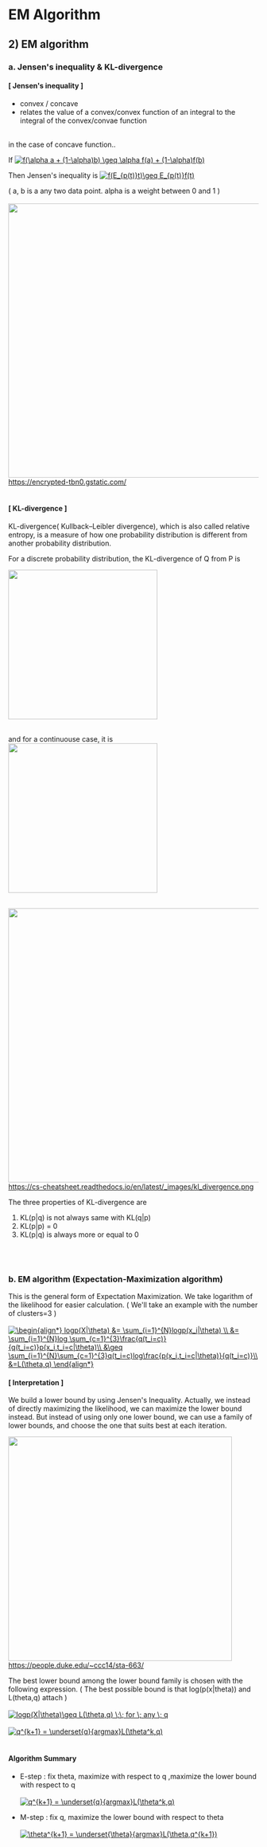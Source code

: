 # EM Algorithm 
## 2) EM algorithm

### a. Jensen's inequality & KL-divergence
#### [ Jensen's inequality ]
- convex / concave
- relates the value of a convex/convex function of an integral to the integral of the convex/convae function
</br>
in the case of concave function..
</br>

If <a href="https://www.codecogs.com/eqnedit.php?latex=f(\alpha&space;a&space;&plus;&space;(1-\alpha)b)&space;\geq&space;\alpha&space;f(a)&space;&plus;&space;(1-\alpha)f(b)" target="_blank"><img src="https://latex.codecogs.com/gif.latex?f(\alpha&space;a&space;&plus;&space;(1-\alpha)b)&space;\geq&space;\alpha&space;f(a)&space;&plus;&space;(1-\alpha)f(b)" title="f(\alpha a + (1-\alpha)b) \geq \alpha f(a) + (1-\alpha)f(b)" /></a>
</br>

Then Jensen's inequality is <a href="https://www.codecogs.com/eqnedit.php?latex=f(E_{p(t)}t)\geq&space;E_{p(t)}f(t)" target="_blank"><img src="https://latex.codecogs.com/gif.latex?f(E_{p(t)}t)\geq&space;E_{p(t)}f(t)" title="f(E_{p(t)}t)\geq E_{p(t)}f(t)" /></a>
</br>

( a, b is a any two data point. alpha is a weight between 0 and 1 )
</br>
</br>
<img src="https://encrypted-tbn0.gstatic.com/images?q=tbn%3AANd9GcSjRIhCTLP24BF3xD5LKRsG5Lff15ue6KjtU9gA0cSEhJTYTlQV" width="550" /> </br>
https://encrypted-tbn0.gstatic.com/
</br>
</br>

#### [ KL-divergence ]
 KL-divergence( Kullback–Leibler divergence), which is also called relative entropy, is a measure of how one probability distribution is different from another probability distribution. 
</br>

For a discrete probability distribution, the KL-divergence of Q from P is
</br>

<img src="https://wikimedia.org/api/rest_v1/media/math/render/svg/4958785faae58310ca5ab69de1310e3aafd12b32" width="300" /> </br>
</br>

and for a continuouse case, it is
</br>
<img src="https://wikimedia.org/api/rest_v1/media/math/render/svg/756dd25036c5da76a59e58a001f3196e059f537d" width="300" /> </br>
</br>

<img src="https://cs-cheatsheet.readthedocs.io/en/latest/_images/kl_divergence.png" width="550" /> </br>
https://cs-cheatsheet.readthedocs.io/en/latest/_images/kl_divergence.png
</br>

The three properties of KL-divergence are
</br>
1. KL(p|q) is not always same with KL(q|p)
2. KL(p|p) = 0
3. KL(p|q) is always more or equal to 0
</br>
</br>

### b. EM algorithm (Expectation-Maximization algorithm)
This is the general form of Expectation Maximization. We take logarithm of the likelihood for easier calculation. ( We'll take an example with the number of clusters=3 )
</br>
</br>
<a href="https://www.codecogs.com/eqnedit.php?latex=\begin{align*}&space;logp(X|\theta)&space;&=&space;\sum_{i=1}^{N}logp(x_i|\theta)&space;\\&space;&=&space;\sum_{i=1}^{N}log&space;\sum_{c=1}^{3}\frac{q(t_i=c)}{q(t_i=c)}p(x_i,t_i=c|\theta)\\&space;&\geq&space;\sum_{i=1}^{N}\sum_{c=1}^{3}q(t_i=c)log\frac{p(x_i,t_i=c|\theta)}{q(t_i=c)}\\&space;&=L(\theta,q)&space;\end{align*}" target="_blank"><img src="https://latex.codecogs.com/gif.latex?\begin{align*}&space;logp(X|\theta)&space;&=&space;\sum_{i=1}^{N}logp(x_i|\theta)&space;\\&space;&=&space;\sum_{i=1}^{N}log&space;\sum_{c=1}^{3}\frac{q(t_i=c)}{q(t_i=c)}p(x_i,t_i=c|\theta)\\&space;&\geq&space;\sum_{i=1}^{N}\sum_{c=1}^{3}q(t_i=c)log\frac{p(x_i,t_i=c|\theta)}{q(t_i=c)}\\&space;&=L(\theta,q)&space;\end{align*}" title="\begin{align*} logp(X|\theta) &= \sum_{i=1}^{N}logp(x_i|\theta) \\ &= \sum_{i=1}^{N}log \sum_{c=1}^{3}\frac{q(t_i=c)}{q(t_i=c)}p(x_i,t_i=c|\theta)\\ &\geq \sum_{i=1}^{N}\sum_{c=1}^{3}q(t_i=c)log\frac{p(x_i,t_i=c|\theta)}{q(t_i=c)}\\ &=L(\theta,q) \end{align*}" /></a>
</br>

#### [ Interpretation ]
We build a lower bound by using Jensen's Inequality. Actually, we instead of directly maximizing the likelihood, we can maximize the lower bound instead. But instead of using only one lower bound, we can use a family of lower bounds, and choose the one that suits best at each iteration. 
</br>

<img src="https://people.duke.edu/~ccc14/sta-663/_images/EMAlgorithm_19_0.png" width="450" /> </br>
https://people.duke.edu/~ccc14/sta-663/
</br>

The best lower bound among the lower bound family is chosen with the following expression. ( The best possible bound is that log(p(x|theta)) and L(theta,q) attach )
</br>
</br>
<a href="https://www.codecogs.com/eqnedit.php?latex=logp(X|\theta)\geq&space;L(\theta,q)&space;\;\;&space;for&space;\;&space;any&space;\;&space;q" target="_blank"><img src="https://latex.codecogs.com/gif.latex?logp(X|\theta)\geq&space;L(\theta,q)&space;\;\;&space;for&space;\;&space;any&space;\;&space;q" title="logp(X|\theta)\geq L(\theta,q) \;\; for \; any \; q" /></a>
</br>
</br>
<a href="https://www.codecogs.com/eqnedit.php?latex=q^{k&plus;1}&space;=&space;\underset{q}{argmax}L(\theta^k,q)" target="_blank"><img src="https://latex.codecogs.com/gif.latex?q^{k&plus;1}&space;=&space;\underset{q}{argmax}L(\theta^k,q)" title="q^{k+1} = \underset{q}{argmax}L(\theta^k,q)" /></a>
</br>
</br>
#### Algorithm Summary
- E-step : fix theta, maximize with respect to q ,maximize the lower bound with respect to q </br> </br>
<a href="https://www.codecogs.com/eqnedit.php?latex=q^{k&plus;1}&space;=&space;\underset{q}{argmax}L(\theta^k,q)" target="_blank"><img src="https://latex.codecogs.com/gif.latex?q^{k&plus;1}&space;=&space;\underset{q}{argmax}L(\theta^k,q)" title="q^{k+1} = \underset{q}{argmax}L(\theta^k,q)" /></a>

- M-step : fix q, maximize the lower bound with respect to theta </br> </br>
<a href="https://www.codecogs.com/eqnedit.php?latex=\theta^{k&plus;1}&space;=&space;\underset{\theta}{argmax}L(\theta,q^{k&plus;1})" target="_blank"><img src="https://latex.codecogs.com/gif.latex?\theta^{k&plus;1}&space;=&space;\underset{\theta}{argmax}L(\theta,q^{k&plus;1})" title="\theta^{k+1} = \underset{\theta}{argmax}L(\theta,q^{k+1})" /></a>
